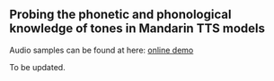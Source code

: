 ## Probing the phonetic and phonological knowledge of tones in Mandarin TTS models

Audio samples can be found at here: [online demo](https://lingjzhu.github.io/TTS_and_Tone_demo/)

To be updated.
